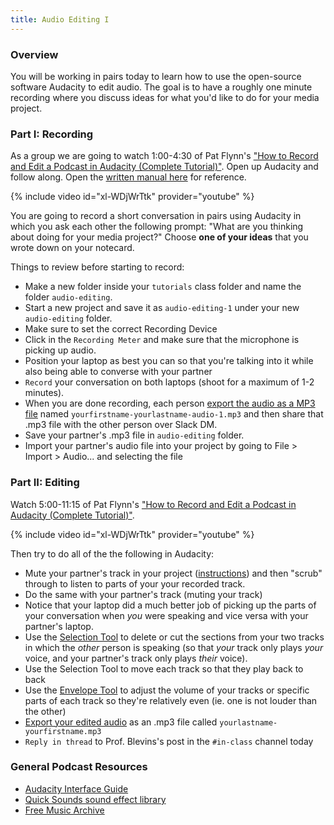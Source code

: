 ```yaml
---
title: Audio Editing I
---
```


### Overview

You will be working in pairs today to learn how to use the open-source software Audacity to edit audio. The goal is to have a roughly one minute recording where you discuss ideas for what you'd like to do for your media project.

### Part I: Recording 

As a group we are going to watch 1:00-4:30 of Pat Flynn's ["How to Record and Edit a Podcast in Audacity (Complete Tutorial)"](https://www.youtube.com/watch?v=xl-WDjWrTtk). Open up Audacity and follow along. Open the [written manual here](https://manual.audacityteam.org/man/record.html) for reference.

{% include video id="xl-WDjWrTtk" provider="youtube" %}

You are going to record a short conversation in pairs using Audacity in which you ask each other the following prompt: "What are you thinking about doing for your media project?" Choose **one of your ideas** that you wrote down on your notecard.

Things to review before starting to record:

- Make a new folder inside your `tutorials` class folder and name the folder `audio-editing`.
- Start a new project and save it as `audio-editing-1` under your new `audio-editing` folder.
- Make sure to set the correct Recording Device
- Click in the `Recording Meter` and make sure that the microphone is picking up audio.
- Position your laptop as best you can so that you're talking into it while also being able to converse with your partner
- `Record` your conversation on both laptops (shoot for a maximum of 1-2 minutes). 
- When you are done recording, each person [export the audio as a MP3 file](https://manual.audacityteam.org/man/export.html) named `yourfirstname-yourlastname-audio-1.mp3` and then share that .mp3 file with the other person over Slack DM.
- Save your partner's .mp3 file in `audio-editing` folder. 
- Import your partner's audio file into your project by going to File > Import > Audio... and selecting the file

### Part II: Editing

Watch 5:00-11:15 of Pat Flynn's ["How to Record and Edit a Podcast in Audacity (Complete Tutorial)"](https://www.youtube.com/watch?v=xl-WDjWrTtk). 

{% include video id="xl-WDjWrTtk" provider="youtube" %}

Then try to do all of the the following in Audacity:

- Mute your partner's track in your project ([instructions](https://manual.audacityteam.org/man/audio_tracks.html#panel)) and then "scrub" through to listen to parts of your your recorded track.
- Do the same with your partner's track (muting your track)
- Notice that your laptop did a much better job of picking up the parts of your conversation when *you* were speaking and vice versa with your partner's laptop.
- Use the [Selection Tool](https://manual.audacityteam.org/man/selecting_audio_the_basics.html) to delete or cut the sections from your two tracks in which the *other* person is speaking (so that *your* track only plays *your* voice, and your partner's track only plays *their* voice). 
- Use the Selection Tool to move each track so that they play back to back
- Use the [Envelope Tool](https://manual.audacityteam.org/man/envelope_tool.html) to adjust the volume of your tracks or specific parts of each track so they're relatively even (ie. one is not louder than the other)
- [Export your edited audio](https://manual.audacityteam.org/man/file_menu_export.html) as an .mp3 file called `yourlastname-yourfirstname.mp3` 
- `Reply in thread` to Prof. Blevins's post in the `#in-class` channel today

### General Podcast Resources

- [Audacity Interface Guide](https://wit.audacityteam.org/)
- [Quick Sounds sound effect library](https://www.youtube.com/audiolibrary/soundeffects)
- [Free Music Archive](https://freemusicarchive.org/)